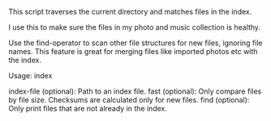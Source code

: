 
This script traverses the current directory and matches files in the index.

I use this to make sure the files in my photo and music collection is healthy.

Use the find-operator to scan other file structures for new files, ignoring file names.
This feature is great for merging files like imported photos etc with the index.

Usage:
 index <index-file> <fast> <find>

index-file (optional): Path to an index file.
fast (optional): Only compare files by file size. Checksums are calculated only for new files.
find (optional): Only print files that are not already in the index.

